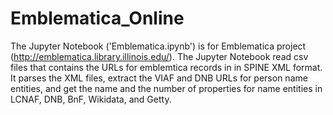 # Emblematica_Online

The Jupyter Notebook ('Emblematica.ipynb') is for Emblematica project (http://emblematica.library.illinois.edu/). The Jupyter Notebook read csv files that contains the URLs for emblemtica records in in SPINE XML format. It parses the XML files, extract the VIAF and DNB URLs for person name entities, and get the name and the number of properties for name entities in LCNAF, DNB, BnF, Wikidata, and Getty.
